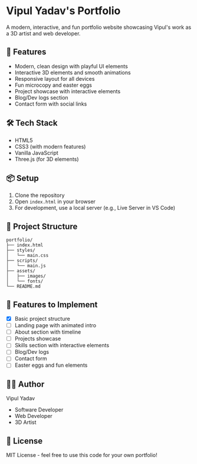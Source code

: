 # Vipul Yadav's Portfolio

A modern, interactive, and fun portfolio website showcasing Vipul's work as a 3D artist and web developer.

## 🚀 Features

- Modern, clean design with playful UI elements
- Interactive 3D elements and smooth animations
- Responsive layout for all devices
- Fun microcopy and easter eggs
- Project showcase with interactive elements
- Blog/Dev logs section
- Contact form with social links

## 🛠️ Tech Stack

- HTML5
- CSS3 (with modern features)
- Vanilla JavaScript
- Three.js (for 3D elements)

## 📦 Setup

1. Clone the repository
2. Open `index.html` in your browser
3. For development, use a local server (e.g., Live Server in VS Code)

## 🎨 Project Structure

```
portfolio/
├── index.html
├── styles/
│   └── main.css
├── scripts/
│   └── main.js
├── assets/
│   ├── images/
│   └── fonts/
└── README.md
```

## 🎯 Features to Implement

- [x] Basic project structure
- [ ] Landing page with animated intro
- [ ] About section with timeline
- [ ] Projects showcase
- [ ] Skills section with interactive elements
- [ ] Blog/Dev logs
- [ ] Contact form
- [ ] Easter eggs and fun elements

## 👨‍💻 Author

Vipul Yadav
- Software Developer
- Web Developer
- 3D Artist

## 📝 License

MIT License - feel free to use this code for your own portfolio! 